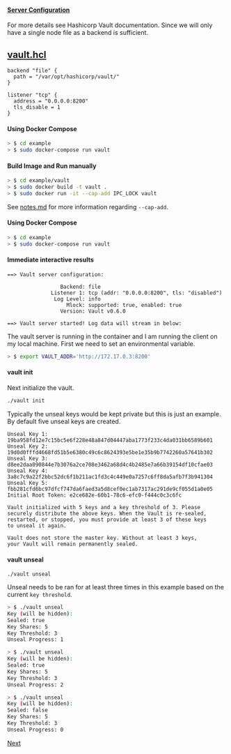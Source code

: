 #### [Server Configuration](https://www.vaultproject.io/docs/config/index.html)
For more details see Hashicorp Vault documentation. Since we will only have a single node
file as a backend is sufficient.

[vault.hcl](example/vault.hcl) 
---
```
backend "file" {
  path = "/var/opt/hashicorp/vault/"
}

listener "tcp" {
  address = "0.0.0.0:8200"
  tls_disable = 1
}
```

#### Using Docker Compose
```bash
> $ cd example
> $ sudo docker-compose run vault
```

#### Build Image and Run manually
```bash
> $ cd example/vault
> $ sudo docker build -t vault .
> $ sudo docker run -it --cap-add IPC_LOCK vault                                                                                    ```
```
See [notes.md](notes.md) for more information regarding `--cap-add`.

#### Using Docker Compose
```bash
> $ cd example
> $ sudo docker-compose run vault
```

#### Immediate interactive results

```
==> Vault server configuration:

                 Backend: file
              Listener 1: tcp (addr: "0.0.0.0:8200", tls: "disabled")
               Log Level: info
                   Mlock: supported: true, enabled: true
                 Version: Vault v0.6.0

==> Vault server started! Log data will stream in below:
```

The vault server is running in the container and I am running the client on my local machine.
First we need to set an environmental variable.
```bash
> $ export VAULT_ADDR='http://172.17.0.3:8200'
```
#### vault init
Next initialize the vault.
```bash
./vault init
```
Typically the unseal keys would be kept private but this is just an example.  By default
five unseal keys are created.
```
Unseal Key 1: 19ba958fd12e7c15bc5e6f228e48a847d04447aba1773f233c4da031bb6589b601
Unseal Key 2: 19d0d0fffd4668fd51b5e6380c49c6c8624393e5be1e35b9b7742260a57641b302
Unseal Key 3: d8ee2daa090844e7b3076a2ce708e3462a68d4c4b2485e7a66b39154df10cfae03
Unseal Key 4: 3a8c7c9a22f2bbc52dc6f1b211ac1fd3c4c449e0a7257c6ff8da5afb7f3b941304
Unseal Key 5: fbb281cfd6bc97dfcf747da6faed3a5d8cef0ec1ab7317ac291de9cf055d1a0e05
Initial Root Token: e2ce682e-60b1-78c6-efc0-f444c0c3c6fc

Vault initialized with 5 keys and a key threshold of 3. Please
securely distribute the above keys. When the Vault is re-sealed,
restarted, or stopped, you must provide at least 3 of these keys
to unseal it again.

Vault does not store the master key. Without at least 3 keys,
your Vault will remain permanently sealed.

```

#### vault unseal
```
./vault unseal
```
Unseal needs to be ran for at least three times in this example based on the current `key threshold`.

```bash
> $ ./vault unseal
Key (will be hidden):
Sealed: true
Key Shares: 5
Key Threshold: 3
Unseal Progress: 1

> $ ./vault unseal
Key (will be hidden):
Sealed: true
Key Shares: 5
Key Threshold: 3
Unseal Progress: 2

> $ ./vault unseal
Key (will be hidden):
Sealed: false
Key Shares: 5
Key Threshold: 3
Unseal Progress: 0
```

[Next](2_create_policy.md)

